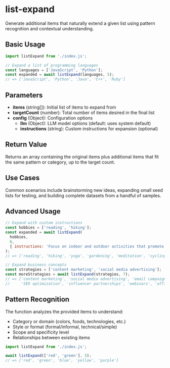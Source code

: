 # list-expand

Generate additional items that naturally extend a given list using pattern recognition and contextual understanding.

## Basic Usage

```javascript
import listExpand from './index.js';

// Expand a list of programming languages
const languages = ['JavaScript', 'Python'];
const expanded = await listExpand(languages, 5);
// => ['JavaScript', 'Python', 'Java', 'C++', 'Ruby']
```

## Parameters

- **items** (string[]): Initial list of items to expand from
- **targetCount** (number): Total number of items desired in the final list
- **config** (Object): Configuration options
  - **llm** (Object): LLM model options (default: uses system default)
  - **instructions** (string): Custom instructions for expansion (optional)

## Return Value

Returns an array containing the original items plus additional items that fit the same pattern or category, up to the target count.

## Use Cases

Common scenarios include brainstorming new ideas, expanding small seed lists for testing,
and building complete datasets from a handful of samples.

## Advanced Usage

```javascript
// Expand with custom instructions
const hobbies = ['reading', 'hiking'];
const expanded = await listExpand(
  hobbies, 
  6, 
  { instructions: 'Focus on indoor and outdoor activities that promote wellness' }
);
// => ['reading', 'hiking', 'yoga', 'gardening', 'meditation', 'cycling']

// Expand business concepts
const strategies = ['content marketing', 'social media advertising'];
const moreStrategies = await listExpand(strategies, 7);
// => ['content marketing', 'social media advertising', 'email campaigns', 
//     'SEO optimization', 'influencer partnerships', 'webinars', 'affiliate programs']
```

## Pattern Recognition

The function analyzes the provided items to understand:
- Category or domain (colors, foods, technologies, etc.)
- Style or format (formal/informal, technical/simple)
- Scope and specificity level
- Relationships between existing items

```javascript
import listExpand from './index.js';

await listExpand(['red', 'green'], 5);
// => ['red', 'green', 'blue', 'yellow', 'purple']
```
